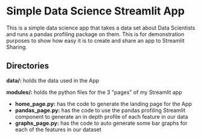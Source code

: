 # Simple Data Science Streamlit App
This is a simple data science app that takes a data set about Data Scientists
and runs a pandas profiling package on them. This is for demonstration purposes
to show how easy it is to create and share an app to Streamlit Sharing.

## Directories
**data/:** holds the data used in the App

**modules/:** holds the python files for the 3 "pages" of my Streamlit app
- **home_page.py:** has the code to generate the landing page for the App
- **pandas_page.py:** has the code to use the pandas profiling Streamlit component
  to generate an in depth profile of each feature in our data
- **graphs_page.py:** has the code to auto generate some bar graphs for each of
    the features in our dataset
